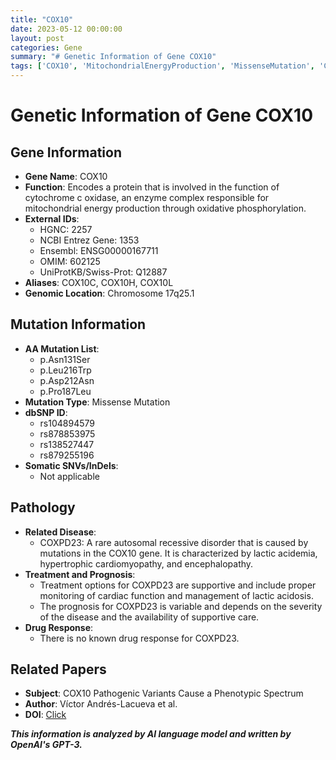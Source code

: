 ```yaml
---
title: "COX10"
date: 2023-05-12 00:00:00
layout: post
categories: Gene
summary: "# Genetic Information of Gene COX10"
tags: ['COX10', 'MitochondrialEnergyProduction', 'MissenseMutation', 'COXPD23', 'LacticAcidemia', 'HypertrophicCardiomyopathy', 'Encephalopathy', 'SupportiveCare']
---
```


# Genetic Information of Gene COX10

## Gene Information
- **Gene Name**: COX10
- **Function**: Encodes a protein that is involved in the function of cytochrome c oxidase, an enzyme complex responsible for mitochondrial energy production through oxidative phosphorylation.
- **External IDs**: 
    - HGNC: 2257
    - NCBI Entrez Gene: 1353
    - Ensembl: ENSG00000167711
    - OMIM: 602125
    - UniProtKB/Swiss-Prot: Q12887
- **Aliases**: COX10C, COX10H, COX10L
- **Genomic Location**: Chromosome 17q25.1

## Mutation Information
- **AA Mutation List**: 
    - p.Asn131Ser
    - p.Leu216Trp
    - p.Asp212Asn
    - p.Pro187Leu
- **Mutation Type**: Missense Mutation
- **dbSNP ID**:
    - rs104894579
    - rs878853975
    - rs138527447
    - rs879255196
- **Somatic SNVs/InDels**:
    - Not applicable

## Pathology
- **Related Disease**:
    - COXPD23: A rare autosomal recessive disorder that is caused by mutations in the COX10 gene. It is characterized by lactic acidemia, hypertrophic cardiomyopathy, and encephalopathy.
- **Treatment and Prognosis**:
    - Treatment options for COXPD23 are supportive and include proper monitoring of cardiac function and management of lactic acidosis.
    - The prognosis for COXPD23 is variable and depends on the severity of the disease and the availability of supportive care.
- **Drug Response**:
    - There is no known drug response for COXPD23.

## Related Papers
- **Subject**: COX10 Pathogenic Variants Cause a Phenotypic Spectrum
- **Author**: Víctor Andrés-Lacueva et al.
- **DOI**: [Click](https://doi.org/10.3389/fgene.2020.00014)

**_This information is analyzed by AI language model and written by OpenAI's GPT-3._**